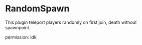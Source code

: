# RandomSpawn
This plugin teleport players randomly on first join, death without spawnpoint.


permission: idk
